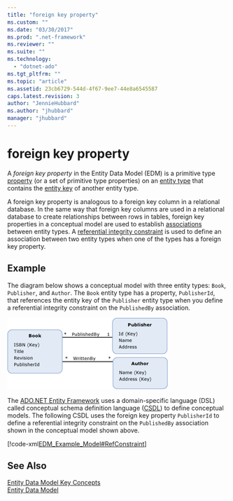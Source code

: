 ```yaml
---
title: "foreign key property"
ms.custom: ""
ms.date: "03/30/2017"
ms.prod: ".net-framework"
ms.reviewer: ""
ms.suite: ""
ms.technology: 
  - "dotnet-ado"
ms.tgt_pltfrm: ""
ms.topic: "article"
ms.assetid: 23cb6729-544d-4f67-9ee7-44e8a6545587
caps.latest.revision: 3
author: "JennieHubbard"
ms.author: "jhubbard"
manager: "jhubbard"
---
```

# foreign key property
A *foreign key property* in the Entity Data Model (EDM) is a primitive type [property](../../../../docs/framework/data/adonet/property.md) (or a set of primitive type properties) on an [entity type](../../../../docs/framework/data/adonet/entity-type.md) that contains the [entity key](../../../../docs/framework/data/adonet/entity-key.md) of another entity type.  
  
 A foreign key property is analogous to a foreign key column in a relational database. In the same way that foreign key columns are used in a relational database to create relationships between rows in tables, foreign key properties in a conceptual model are used to establish [associations](../../../../docs/framework/data/adonet/association-type.md) between entity types. A [referential integrity constraint](../../../../docs/framework/data/adonet/referential-integrity-constraint.md) is used to define an association between two entity types when one of the types has a foreign key property.  
  
## Example  
 The diagram below shows a conceptual model with three entity types: `Book`, `Publisher`, and `Author`. The `Book` entity type has a property, `PublisherId`, that references the entity key of the `Publisher` entity type when you define a referential integrity constraint on the `PublishedBy` association.  
  
 ![RefConstraintModel](../../../../docs/framework/data/adonet/media/refconstraintmodel.gif "RefConstraintModel")  
  
 The [ADO.NET Entity Framework](../../../../docs/framework/data/adonet/ef/index.md) uses a domain-specific language (DSL) called conceptual schema definition language ([CSDL](../../../../docs/framework/data/adonet/ef/language-reference/csdl-specification.md)) to define conceptual models. The following CSDL uses the foreign key property `PublisherId` to define a referential integrity constraint on the `PublishedBy` association shown in the conceptual model shown above.  
  
 [!code-xml[EDM_Example_Model#RefConstraint](../../../../samples/snippets/xml/VS_Snippets_Data/edm_example_model/xml/books4.edmx#refconstraint)]  
  
## See Also  
 [Entity Data Model Key Concepts](../../../../docs/framework/data/adonet/entity-data-model-key-concepts.md)   
 [Entity Data Model](../../../../docs/framework/data/adonet/entity-data-model.md)
